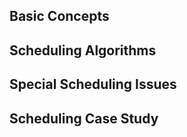 ## Basic Concepts






## Scheduling Algorithms

## Special Scheduling Issues

## Scheduling Case Study
